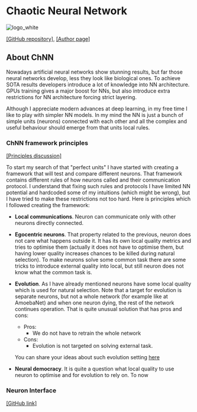 # Chaotic Neural Network
![logo_white](https://user-images.githubusercontent.com/39711437/128076420-c9792357-3d45-4978-84cf-a1b98a036100.png)

[[GitHub repository]](https://github.com/dimitree54/ChNN), [[Author page]](https://github.com/dimitree54)

## About ChNN
Nowadays artificial neural networks show stunning results, but far those neural networks develop, less they look like biological ones. To achieve SOTA results developers introduce a lot of knowledge into NN architecture. GPUs training gives a major boost for NNs, but also introduce extra restrictions for NN architecture forcing strict layering.

Although I appreciate modern advances at deep learning, in my free time I like to play with simpler NN models. In my mind the NN is just a bunch of simple units (neurons) connected with each other and all the complex and useful behaviour should emerge from that units local rules.

### ChNN framework principles
[[Principles discussion]](https://github.com/dimitree54/ChNN/discussions/35)

To start my search of that "perfect units" I have started with creating a framework that will test and compare different neurons. That framework contains different rules of how neurons called and their communication protocol. I understand that fixing such rules and protocols I have limited NN potential and hardcoded some of my intuitions (which might be wrong), but I have tried to make these restrictions not too hard. Here is principles which I followed creating the framework:
 - **Local communications**. Neuron can communicate only with other neurons directly connected.
 - **Egocentric neurons**. That property related to the previous, neuron does not care what happens outside it. It has its own local quality metrics and tries to optimise them (actually it does not have to optimise them, but having lower quality increases chances to be killed during natural selection). To make neurons solve some common task there are some tricks to introduce external quality into local, but still neuron does not know what the common task is.
 - **Evolution**. As I have already mentioned neurons have some local quality which is used for natural selection. Note that a target for evolution is separate neurons, but not a whole network (for example like at AmoebaNet) and when one neuron dying, the rest of the network continues operation. That is quite unusual solution that has pros and cons:
   - Pros:
     - We do not have to retrain the whole network
   - Cons:
     - Evolution is not targeted on solving external task.
     
    You can share your ideas about such evolution setting [here](https://github.com/dimitree54/ChNN/discussions/37)
 - **Neural democracy**. It is quite a question what local quality to use neuron to optimise and for evolution to rely on. To now 

### Neuron Interface
[[GitHub link]](https://github.com/dimitree54/ChNN/blob/master/library/main/we/rashchenko/neurons/Neuron.kt)
